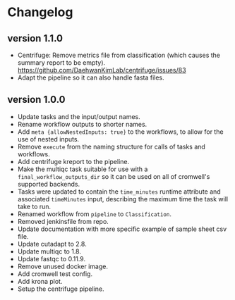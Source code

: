 Changelog
==========

<!--
Newest changes should be on top.

This document is user facing. Please word the changes in such a way
that users understand how the changes affect the new version.
-->

version 1.1.0
---------------------------
+ Centrifuge: Remove metrics file from classification (which causes the
  summary report to be empty).
  https://github.com/DaehwanKimLab/centrifuge/issues/83
+ Adapt the pipeline so it can also handle fasta files.


version 1.0.0
---------------------------
+ Update tasks and the input/output names.
+ Rename workflow outputs to shorter names.
+ Add `meta {allowNestedInputs: true}` to the workflows, to allow for the use
  of nested inputs.
+ Remove `execute` from the naming structure for calls of tasks and workflows.
+ Add centrifuge kreport to the pipeline.
+ Make the multiqc task suitable for use with a `final_workflow_outputs_dir` 
  so it can be used on all of cromwell's supported backends.
+ Tasks were updated to contain the `time_minutes` runtime attribute and
  associated `timeMinutes` input, describing the maximum time the task will
  take to run.
+ Renamed workflow from `pipeline` to `Classification`.
+ Removed jenkinsfile from repo.
+ Update documentation with more specific example of sample sheet csv file.
+ Update cutadapt to 2.8.
+ Update multiqc to 1.8.
+ Update fastqc to 0.11.9.
+ Remove unused docker image.
+ Add cromwell test config.
+ Add krona plot.
+ Setup the centrifuge pipeline.

